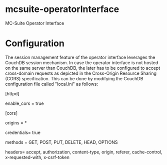# mcsuite-operatorInterface
MC-Suite Operator Interface

# Configuration
The session management feature of the operator interface leverages the CouchDB session mechanism. In case the operator interface is not hosted on the same server than CouchDB, the later has to be configured to accept cross-domain requests as depicted in the Cross-Origin Resource Sharing (CORS) specification. This can be done by modifying the CouchDB configuration file called "local.ini" as follows:

[httpd]

enable_cors = true

[cors]

origins = *

credentials= true

methods = GET, POST, PUT, DELETE, HEAD, OPTIONS

headers= accept, authorization, content-type, origin, referer, cache-control, x-requested-with, x-csrf-token

